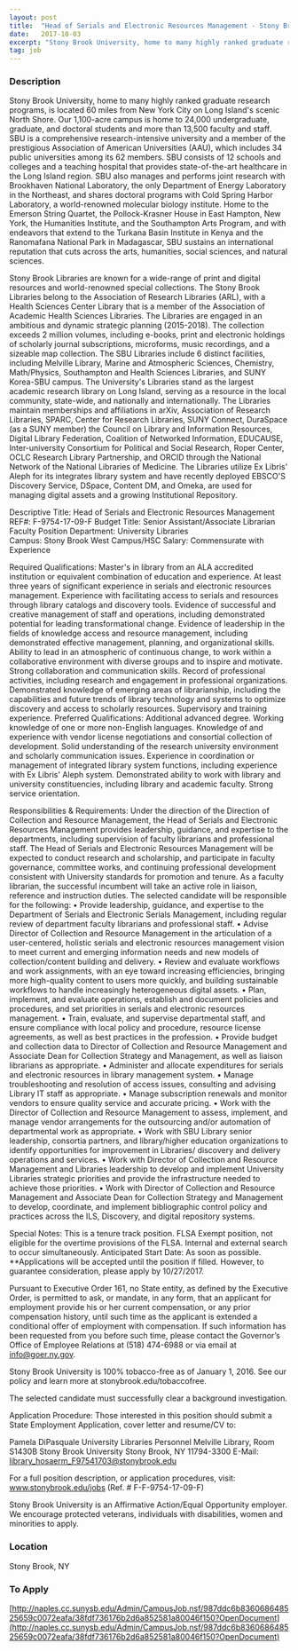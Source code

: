 ```yaml
---
layout: post
title:  "Head of Serials and Electronic Resources Management - Stony Brook University"
date:   2017-10-03
excerpt: "Stony Brook University, home to many highly ranked graduate research programs, is located 60 miles from New York City on Long Island's scenic North Shore. Our 1,100-acre campus is home to 24,000 undergraduate, graduate, and doctoral students and more than 13,500 faculty and staff. SBU is a comprehensive research-intensive university..."
tag: job
---
```


### Description   


Stony Brook University, home to many highly ranked graduate research programs, is located 60 miles from New York City on Long Island's scenic North Shore.  Our 1,100-acre campus is home to 24,000 undergraduate, graduate, and doctoral students and more than 13,500 faculty and staff.  SBU is a comprehensive research-intensive university and a member of the prestigious Association of American Universities (AAU), which includes 34 public universities among its 62 members.  SBU consists of 12 schools and colleges and a teaching hospital that provides state-of-the-art healthcare in the Long Island region.  SBU also manages and performs joint research with Brookhaven National Laboratory, the only Department of Energy Laboratory in the Northeast, and shares doctoral programs with Cold Spring Harbor Laboratory, a world-renowned molecular biology institute.  Home to the Emerson String Quartet, the Pollock-Krasner House in East Hampton, New York, the Humanities Institute, and the Southampton Arts Program, and with endeavors that extend to the Turkana Basin Institute in Kenya and the Ranomafana National Park in Madagascar, SBU sustains an international reputation that cuts across the arts, humanities, social sciences, and natural sciences.

Stony Brook Libraries are known for a wide-range of print and digital resources and world-renowned special collections.  The Stony Brook Libraries belong to the Association of Research Libraries (ARL), with a Health Sciences Center Library that is a member of the Association of Academic Health Sciences Libraries.  The Libraries are engaged in an ambitious and dynamic strategic planning (2015-2018).  The collection exceeds 2 million volumes, including e-books, print and electronic holdings of scholarly journal subscriptions, microforms, music recordings, and a sizeable map collection.  The SBU Libraries include 6 distinct facilities, including Melville Library, Marine and Atmospheric Sciences, Chemistry, Math/Physics, Southampton and Health Sciences Libraries, and SUNY Korea-SBU campus.  The University's Libraries stand as the largest academic research library on Long Island, serving as a resource in the local community, state-wide, and nationally and internationally.  The Libraries maintain memberships and affiliations in arXiv, Association of Research Libraries, SPARC, Center for Research Libraries, SUNY Connect, DuraSpace (as a SUNY member) the Council on Library and Information Resources, Digital Library Federation, Coalition of Networked Information, EDUCAUSE, Inter-university Consortium for Political and Social Research, Roper Center, OCLC Research Library Partnership, and ORCID through the National Network of the National Libraries of Medicine.  The Libraries utilize Ex Libris' Aleph for its integrates library system and have recently deployed EBSCO'S Discovery Service, DSpace, Content DM, and Omeka, are used for managing digital assets and a growing Institutional Repository.

Descriptive Title:  Head of Serials and Electronic Resources Management	     
REF#:  F-9754-17-09-F
Budget Title:  Senior Assistant/Associate Librarian	     
Faculty Position
Department:  University Libraries	     
Campus:  Stony Brook West Campus/HSC
Salary:  Commensurate with Experience

Required Qualifications:  Master's in library from an ALA accredited institution or equivalent combination of education and experience.  At least three years of significant experience in serials and electronic resources management.  Experience with facilitating access to serials and resources through library catalogs and discovery tools.  Evidence of successful and creative management of staff and operations, including demonstrated potential for leading transformational change.  Evidence of leadership in the fields of knowledge access and resource management, including demonstrated effective management, planning, and organizational skills.  Ability to lead in an atmospheric of continuous change, to work within a collaborative environment with diverse groups and to inspire and motivate.  Strong collaboration and communication skills.  Record of professional activities, including research and engagement in professional organizations.  Demonstrated knowledge of emerging areas of librarianship, including the capabilities and future trends of library technology and systems to optimize discovery and access to scholarly resources.  Supervisory and training experience.
Preferred Qualifications:  Additional advanced degree.  Working knowledge of one or more non-English languages.  Knowledge of and experience with vendor license negotiations and consortial collection of development.  Solid understanding of the research university environment and scholarly communication issues.  Experience in coordination or management of integrated library system functions, including experience with Ex Libris' Aleph system.  Demonstrated ability to work with library and university constituencies, including library and academic faculty.  Strong service orientation.    

Responsibilities & Requirements:  Under the direction of the Direction of Collection and Resource Management, the Head of Serials and Electronic Resources Management provides leadership, guidance, and expertise to the departments, including supervision of faculty librarians and professional staff.  The Head of Serials and Electronic Resources Management will be expected to conduct research and scholarship, and participate in faculty governance, committee works, and continuing professional development consistent with University standards for promotion and tenure.  As a faculty librarian, the successful incumbent will take an active role in liaison, reference and instruction duties.  The selected candidate will be responsible for the following:
•	Provide leadership, guidance, and expertise to the Department of Serials and Electronic Serials Management, including regular review of department faculty librarians and professional staff.
•	Advise Director of Collection and Resource Management in the articulation of a user-centered, holistic serials and electronic resources management vision to meet current and emerging information needs and new models of collection/content building and delivery.
•	Review and evaluate workflows and work assignments, with an eye toward increasing efficiencies, bringing more high-quality content to users more quickly, and building sustainable workflows to handle increasingly heterogeneous digital assets.
•	Plan, implement, and evaluate operations, establish and document policies and procedures, and set priorities in serials and electronic resources management.
•	Train, evaluate, and supervise departmental staff, and ensure compliance with local policy and procedure, resource license agreements, as well as best practices in the profession.
•	Provide budget and collection data to Director of Collection and Resource Management and Associate Dean for Collection Strategy and Management, as well as liaison librarians as appropriate.
•	Administer and allocate expenditures for serials and electronic resources in library management system.
•	Manage troubleshooting and resolution of access issues, consulting and advising Library IT staff as appropriate.
•	Manage subscription renewals and monitor vendors to ensure quality service and accurate pricing.
•	Work with the Director of Collection and Resource Management to assess, implement, and manage vendor arrangements for the outsourcing and/or automation of departmental work as appropriate.
•	Work with SBU Library senior leadership, consortia partners, and library/higher education organizations to identify opportunities for improvement in Libraries/ discovery and delivery operations and services.
•	Work with Director of Collection and Resource Management and Libraries leadership to develop and implement University Libraries strategic priorities and provide the infrastructure needed to achieve those priorities.
•	Work with Director of Collection and Resource Management and Associate Dean for Collection Strategy and Management to develop, coordinate, and implement bibliographic control policy and practices across the ILS, Discovery, and digital repository systems.

Special Notes:  This is a tenure track position.  FLSA Exempt position, not eligible for the overtime provisions of the FLSA.  Internal and external search to occur simultaneously.  Anticipated Start Date: As soon as possible.  **Applications will be accepted until the position if filled.  However, to guarantee consideration, please apply by 10/27/2017.

Pursuant to Executive Order 161, no State entity, as defined by the Executive Order, is permitted to ask, or mandate, in any form, that an applicant for employment provide his or her current compensation, or any prior compensation history, until such time as the applicant is extended a conditional offer of employment with compensation.  If such information has been requested from you before such time, please contact the Governor’s Office of Employee Relations at (518) 474-6988 or via email at info@goer.ny.gov.

Stony Brook University is 100% tobacco-free as of January 1, 2016. See our policy and learn more at stonybrook.edu/tobaccofree.

The selected candidate must successfully clear a background investigation.

Application Procedure:  Those interested in this position should submit a State Employment Application, cover letter and resume/CV to:

Pamela DiPasquale
University Libraries Personnel
Melville Library, Room S1430B
Stony Brook University
Stony Brook, NY 11794-3300
E-Mail: library_hosaerm_F97541703@stonybrook.edu

For a full position description, or application procedures, visit: www.stonybrook.edu/jobs
  (Ref. # F-F-9754-17-09-F)

Stony Brook University is an Affirmative Action/Equal Opportunity employer. We encourage protected veterans, individuals with disabilities, women and minorities to apply. 








### Location   

Stony Brook, NY




### To Apply   

[http://naples.cc.sunysb.edu/Admin/CampusJob.nsf/987ddc6b836068648525659c0072eafa/38fdf736176b2d6a852581a80046f150?OpenDocument](http://naples.cc.sunysb.edu/Admin/CampusJob.nsf/987ddc6b836068648525659c0072eafa/38fdf736176b2d6a852581a80046f150?OpenDocument)





